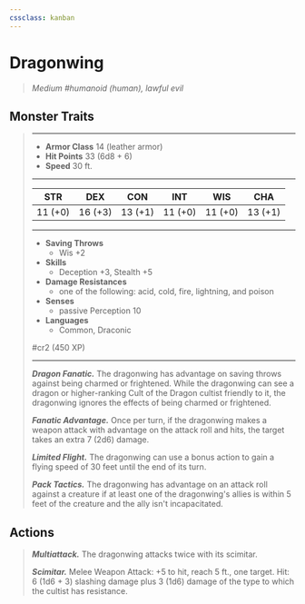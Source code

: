 ```yaml
---
cssclass: kanban
---
```


# Dragonwing
>*Medium #humanoid (human), lawful evil*
## Monster Traits
>___
>- **Armor Class** 14 (leather armor)
>- **Hit Points** 33 (6d8 + 6)
>- **Speed** 30 ft.
>___
>|STR|DEX|CON|INT|WIS|CHA|
>|:---:|:---:|:---:|:---:|:---:|:---:|
>|11 (+0)|16 (+3)|13 (+1)|11 (+0)|11 (+0)|13 (+1)|
>___
>- **Saving Throws**
>	 - Wis +2
>- **Skills**
>	 - Deception +3, Stealth +5
>- **Damage Resistances**
>	 - one of the following: acid, cold, fire, lightning, and poison
>- **Senses**
>	 - passive Perception 10
>- **Languages**
>	 - Common, Draconic
>
> #cr2 (450 XP)
>___
>***Dragon Fanatic.*** The dragonwing has advantage on saving throws against being charmed or frightened. While the dragonwing can see a dragon or higher-ranking Cult of the Dragon cultist friendly to it, the dragonwing ignores the effects of being charmed or frightened.  
>
>***Fanatic Advantage.*** Once per turn, if the dragonwing makes a weapon attack with advantage on the attack roll and hits, the target takes an extra 7 (2d6) damage.  
>
>***Limited Flight.*** The dragonwing can use a bonus action to gain a flying speed of 30 feet until the end of its turn.  
>
>***Pack Tactics.*** The dragonwing has advantage on an attack roll against a creature if at least one of the dragonwing's allies is within 5 feet of the creature and the ally isn't incapacitated.  
>
## Actions
>***Multiattack.*** The dragonwing attacks twice with its scimitar.  
>
>***Scimitar.*** Melee Weapon Attack: +5 to hit, reach 5 ft., one target. Hit: 6 (1d6 + 3) slashing damage plus 3 (1d6) damage of the type to which the cultist has resistance.